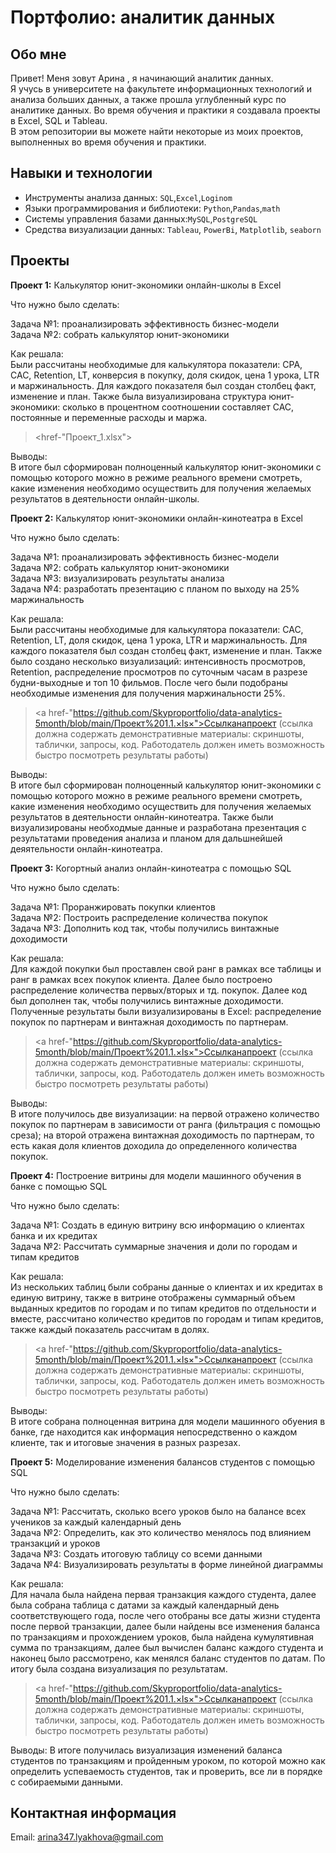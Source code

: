 # Портфолио: аналитик данных
## Обо мне
Привет! Меня зовут Арина , я начинающий аналитик данных.
<br>
Я учусь в университете на факультете информационных технологий и анализа больших данных, а также прошла углубленный курс по аналитике данных. 
Во время обучения и практики я создавала проекты в Excel, SQL и Tableau.
<br>
В этом репозитории вы можете найти некоторые из моих проектов, выполненных во время обучения и практики.
<br>
## Навыки и технологии
- Инструменты анализа данных: ``SQL``,``Excel``,``Loginom``
- Языки программирования и библиотеки: ``Python``,``Pandas``,``math``
- Системы управления базами данных:``MySQL``,``PostgreSQL``
- Средства визуализации данных: ``Tableau``, ``PowerBi``, ``Matplotlib``, ``seaborn``
## Проекты 
**Проект 1:** Калькулятор юнит-экономики онлайн-школы в Excel

Что нужно было сделать:

Задача №1: проанализировать эффективность бизнес-модели
<br>
Задача №2: собрать калькулятор юнит-экономики

Как решала: 
<br>
Были рассчитаны необходимые для калькулятора показатели: CPA, CAC, Retention, LT, конверсия в покупку, доля скидок, цена 1 урока, LTR и маржинальность. Для каждого показателя был создан столбец факт, изменение и план. Также была визуализирована структура юнит-экономики: сколько в процентном соотношении составляет CAC, постоянные и переменные расходы и маржа.

> <href-"Проект_1.xlsx">

Выводы:
<br>
В итоге был сформирован полноценный калькулятор юнит-экономики с помощью которого можно в режиме реального времени смотреть, какие изменения необходимо осуществить для получения желаемых результатов в деятельности онлайн-школы.


**Проект 2:** Калькулятор юнит-экономики онлайн-кинотеатра в Excel
  
Что нужно было сделать:
  
Задача №1: проанализировать эффективность бизнес-модели
<br>
Задача №2: собрать калькулятор юнит-экономики
<br>
Задача №3: визуализировать результаты анализа
<br>
Задача №4: разработать презентацию с планом по выходу на 25% маржинальность
  
Как решала: 
<br>
Были рассчитаны необходимые для калькулятора показатели: CAC, Retention, LT, доля скидок, цена 1 урока, LTR и маржинальность. Для каждого показателя был создан столбец факт, изменение и план. Также было создано несколько визуализаций: интенсивность просмотров, Retention, распределение просмотров по суточным часам в разрезе будни-выходные и топ 10 фильмов. После чего были подобраны необходимые изменения для получения маржинальности 25%. 

> <a href-"https://github.com/Skyproportfolio/data-analytics-5month/blob/main/Проект%201.1.×ls×">Ссылканапроект</a> (ссылка должна содержать демонстративные материалы: скриншоты, таблички, запросы, код. Работодатель должен иметь возможность быстро посмотреть результаты
работы)

Выводы:
<br> 
В итоге был сформирован полноценный калькулятор юнит-экономики с помощью которого можно в режиме реального времени смотреть, какие изменения необходимо осуществить для получения желаемых результатов в деятельности онлайн-кинотеатра. Также были визуализированы необходмые данные и разработана презентация с результатами проведения анализа и планом для дальшнейшей деяятельности онлайн-кинотеатра.

**Проект 3:** Когортный анализ онлайн-кинотеатра с помощью SQL

Что нужно было сделать:

Задача №1:
Проранжировать покупки клиентов
<br>
Задача №2:
Построить распределение количества покупок
<br>
Задача №3:
Дополнить код так, чтобы получились винтажные доходимости

Как решала: 
<br>
Для каждой покупки был проставлен свой ранг в рамках все таблицы и ранг в рамках всех покупок клиента. Далее было построено распределение количества первых/вторых и тд. покупок. Далее код был дополнен так, чтобы получились винтажные доходимости. Полученные результаты были визуализированы в Excel: распределение покупок по партнерам и винтажная доходимость по партнерам.

> <a href-"https://github.com/Skyproportfolio/data-analytics-5month/blob/main/Проект%201.1.×ls×">Ссылканапроект</a> (ссылка должна содержать демонстративные материалы: скриншоты, таблички, запросы, код. Работодатель должен иметь возможность быстро посмотреть результаты
работы)

Выводы:
<br> 
В итоге получилось две визуализации: на первой отражено количество покупок по партнерам в зависимости от ранга (фильтрация с помощью среза);
на второй отражена винтажная доходимость по партнерам, то есть какая доля клиентов доходила до определенного количества покупок.

**Проект 4:** Построение витрины для модели машинного обучения в банке с помощью SQL 

Что нужно было сделать: 

Задача №1: Создать в единую витрину всю информацию о клиентах банка и их кредитах
<br> 
Задача №2: Рассчитать суммарные значения и доли по городам и типам кредитов

Как решала: 
<br> 
Из нескольких таблиц были собраны данные о клиентах и их кредитах в единую витрину, также в витрине отображены суммарный объем выданных кредитов по городам и по типам кредитов по отдельности и вместе, рассчитано количество кредитов по городам и типам кредитов, также каждый показатель рассчитам в долях.

> <a href-"https://github.com/Skyproportfolio/data-analytics-5month/blob/main/Проект%201.1.×ls×">Ссылканапроект</a> (ссылка должна содержать демонстративные материалы: скриншоты, таблички, запросы, код. Работодатель должен иметь возможность быстро посмотреть результаты
работы)

Выводы:
<br> 
В итоге собрана полноценная витрина для модели машинного обуения в банке, где находится как информация непосредственно о каждом клиенте, так и итоговые значения в разных разрезах. 
  

**Проект 5:** Моделирование изменения балансов студентов с помощью SQL

Что нужно было сделать:

Задача №1: Рассчитать, сколько всего уроков было на балансе всех учеников за каждый календарный день
<br>
Задача №2: Определить, как это количество менялось под влиянием транзакций и уроков
<br>
Задача №3: Создать итоговую таблицу со всеми данными
<br>
Задача №4: Визуализировать результаты в форме линейной диаграммы

Как решала:
<br>
Для начала была найдена первая транзакция каждого студента, далее была собрана таблица с датами за каждый календарный день соответствующего года, после чего отобраны все даты жизни студента после первой транзакции, далее были найдены все изменения баланса по транзакциям и прохождением уроков, была найдена кумулятивная сумма по транзакциям, далее был вычислен баланс каждого студента и наконец было рассмотрено, как менялся баланс студентов по датам. По итогу была создана визуализация по результатам.

> <a href-"https://github.com/Skyproportfolio/data-analytics-5month/blob/main/Проект%201.1.×ls×">Ссылканапроект</a> (ссылка должна содержать демонстративные материалы: скриншоты, таблички, запросы, код. Работодатель должен иметь возможность быстро посмотреть результаты
работы)

Выводы: В итоге получилась визуализация изменений баланса студентов по транзакциям и пройденным уроком, по которой можно как определить успеваемость студентов, так и проверить, все ли в порядке с собираемыми данными.


## Контактная информация
Email: arina347.lyakhova@gmail.com
